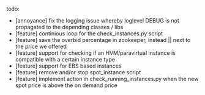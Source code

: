 todo:
- [annoyance] fix the logging issue whereby loglevel DEBUG is not propagated to the depending classes / libs
- [feature] continious loop for the check_instances.py script
- [feature] save the overbid percentage in zookeeper, instead || next to the price we offered 
- [feature] support for checking if an HVM/paravirtual instance is compatible with a certain instance type
- [feature] support for EBS based instances
- [feature] remove and/or stop spot_instance script
- [feature] implement action in check_running_instances.py when the new spot price is above the on demand price

